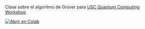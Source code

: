 Clase sobre el algoritmo de Grover para [USC Quantum Computing Workshop](https://indico.cern.ch/event/1480598/)

[![Abrir en Colab](https://colab.research.google.com/assets/colab-badge.svg)](https://colab.research.google.com/github/JuanSanSu/TallerUSC_Grover/blob/main/Grover.ipynb)
